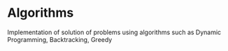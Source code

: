 # Algorithms
Implementation of solution of problems using algorithms such as Dynamic Programming, Backtracking, Greedy
